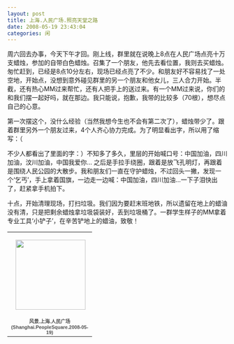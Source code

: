 ```yaml
---
layout: post
title: 上海.人民广场.照亮天堂之路
date: 2008-05-19 23:43:04
categories: 闲
---
```

周六回去办事，今天下午才回。刚上线，群里就在说晚上8点在人民广场点亮十万支蜡烛，参加的自带白色蜡烛。召集了一个朋友，他先去看位置，我则去买蜡烛。匆忙赶到，已经是8点10分左右，现场已经点亮了不少。和朋友好不容易找了一处空地，开始点，没想到意外碰见群里的另一个朋友和他女儿，三人合力开始。半截，还有热心MM过来帮忙，还有人把手上的送过来。有一个MM过来说，你们的和我们摆一起好吗，就在那边。我只能说，抱歉，我带的比较多（70根），想尽点自己的心意。

第一次摆这个，没什么经验（当然我想今生也不会有第二次了），蜡烛带少了。跟着群里另外一个朋友过来，4个人齐心协力完成。为了明显看出字，所以用了缩写：（

不少人都看出了里面的字：）不知多了多久，里层的开始喊口号：中国加油，四川加油，汶川加油，中国我爱你... 之后是手拉手绕圈，跟着是放飞孔明灯，再跟着是围绕人民公园的大散步。我和朋友们一直在守护蜡烛，不过回头一撇，发现一个‘乞丐’，手上拿着国旗，一边走一边喊：中国加油，四川加油...一下子泪快出了，赶紧拿手机拍下。

十点，开始清理现场，打扫垃圾。我们因为要赶末班地铁，所以遗留在地上的蜡油没有清，只是把剩余蜡烛拿垃圾袋装好，丢到垃圾桶了。一群学生样子的MM拿着专业工具‘小铲子’，在辛苦铲地上的蜡油，致敬！

<table style="width:194px;"><tr><td align="center" style="height:194px;background:url(https://picasaweb.google.com/s/c/transparent_album_background.gif) no-repeat left"><a href="https://picasaweb.google.com/100176428078475760122/ShanghaiPeopleSquare20080519?authuser=0&feat=embedwebsite"><img src="https://lh6.googleusercontent.com/-yfbywybXIhc/TV_1AGjbqyE/AAAAAAAAAhw/Ck9xAwc0fQI/s160-c/ShanghaiPeopleSquare20080519.jpg" width="160" height="160" style="margin:1px 0 0 4px;"></a></td></tr><tr><td style="text-align:center;font-family:arial,sans-serif;font-size:11px"><a href="https://picasaweb.google.com/100176428078475760122/ShanghaiPeopleSquare20080519?authuser=0&feat=embedwebsite" style="color:#4D4D4D;font-weight:bold;text-decoration:none;">风景.上海.人民广场(Shanghai.PeopleSquare.2008-05-19)</a></td></tr></table>